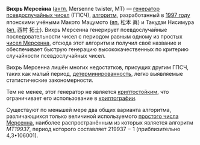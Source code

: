 **Вихрь Мерсе́нна** ([англ.](https://ru.wikipedia.org/wiki/%D0%90%D0%BD%D0%B3%D0%BB%D0%B8%D0%B9%D1%81%D0%BA%D0%B8%D0%B9_%D1%8F%D0%B7%D1%8B%D0%BA "Английский язык") Mersenne twister, MT) — [генератор псевдослучайных чисел](https://ru.wikipedia.org/wiki/%D0%93%D0%B5%D0%BD%D0%B5%D1%80%D0%B0%D1%82%D0%BE%D1%80_%D0%BF%D1%81%D0%B5%D0%B2%D0%B4%D0%BE%D1%81%D0%BB%D1%83%D1%87%D0%B0%D0%B9%D0%BD%D1%8B%D1%85_%D1%87%D0%B8%D1%81%D0%B5%D0%BB "Генератор псевдослучайных чисел") (ГПСЧ), [алгоритм](https://ru.wikipedia.org/wiki/%D0%90%D0%BB%D0%B3%D0%BE%D1%80%D0%B8%D1%82%D0%BC "Алгоритм"), разработанный в [1997 году](https://ru.wikipedia.org/wiki/1997_%D0%B3%D0%BE%D0%B4 "1997 год") японскими учёными Макото Мацумото ([яп.](https://ru.wikipedia.org/wiki/%D0%AF%D0%BF%D0%BE%D0%BD%D1%81%D0%BA%D0%B8%D0%B9_%D1%8F%D0%B7%D1%8B%D0%BA "Японский язык") 松本 眞) и Такудзи Нисимура ([яп.](https://ru.wikipedia.org/wiki/%D0%AF%D0%BF%D0%BE%D0%BD%D1%81%D0%BA%D0%B8%D0%B9_%D1%8F%D0%B7%D1%8B%D0%BA "Японский язык") 西村 拓士). Вихрь Мерсенна генерирует псевдослучайные последовательности чисел с периодом равным одному из простых [чисел Мерсенна](https://ru.wikipedia.org/wiki/%D0%A7%D0%B8%D1%81%D0%BB%D0%BE_%D0%9C%D0%B5%D1%80%D1%81%D0%B5%D0%BD%D0%BD%D0%B0 "Число Мерсенна"), отсюда этот алгоритм и получил своё название и обеспечивает быструю генерацию высококачественных по критерию случайности псевдослучайных чисел.

Вихрь Мерсенна лишён многих недостатков, присущих другим ГПСЧ, таких как малый период, [детерминированность](https://ru.wikipedia.org/wiki/%D0%94%D0%B5%D1%82%D0%B5%D1%80%D0%BC%D0%B8%D0%BD%D0%B8%D1%80%D0%BE%D0%B2%D0%B0%D0%BD%D0%BD%D0%BE%D1%81%D1%82%D1%8C "Детерминированность"), легко выявляемые статистические закономерности.

Тем не менее, этот генератор не является [криптостойким](https://ru.wikipedia.org/wiki/%D0%9A%D1%80%D0%B8%D0%BF%D1%82%D0%BE%D1%81%D1%82%D0%BE%D0%B9%D0%BA%D0%BE%D1%81%D1%82%D1%8C "Криптостойкость"), что ограничивает его использование в [криптографии](https://ru.wikipedia.org/wiki/%D0%9A%D1%80%D0%B8%D0%BF%D1%82%D0%BE%D0%B3%D1%80%D0%B0%D1%84%D0%B8%D1%8F "Криптография").

Существуют по меньшей мере два общих варианта алгоритма, различающихся только величиной используемого [простого числа Мерсенна](https://ru.wikipedia.org/wiki/%D0%A7%D0%B8%D1%81%D0%BB%D0%BE_%D0%9C%D0%B5%D1%80%D1%81%D0%B5%D0%BD%D0%BD%D0%B0 "Число Мерсенна"), наиболее распространённым из которых является алгоритм _MT19937_, период которого составляет 219937 − 1 (приблизительно 4,3•106001).
